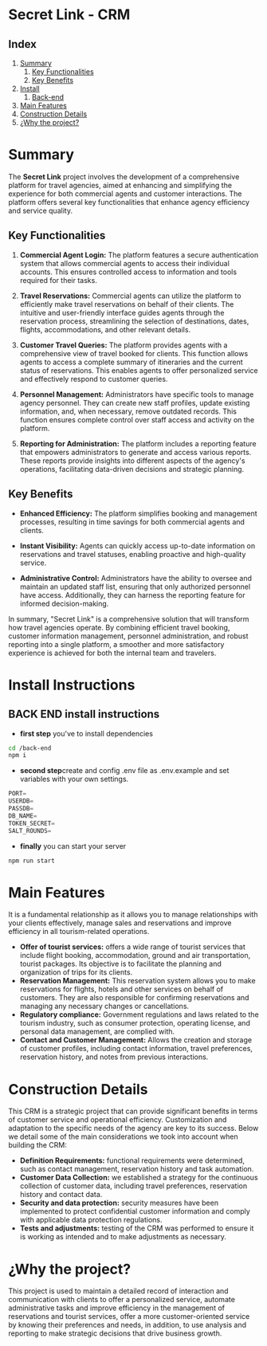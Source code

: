 # Secret Link - CRM

## Index
1. [Summary](#summary)
    1. [Key Functionalities](#key-functionalities)
    2. [Key Benefits](#key-benefits)
2. [Install](#install-instructions)
    1. [Back-end](#back-end-install-instructions)
3. [Main Features](#main-features)
4. [Construction Details](#construction-details)
5. [¿Why the project?](#why-the-project)

# Summary

The **Secret Link** project involves the development of a comprehensive platform for travel agencies, aimed at enhancing and simplifying the experience for both commercial agents and customer interactions. The platform offers several key functionalities that enhance agency efficiency and service quality.

## Key Functionalities

1. **Commercial Agent Login:** The platform features a secure authentication system that allows commercial agents to access their individual accounts. This ensures controlled access to information and tools required for their tasks.

2. **Travel Reservations:** Commercial agents can utilize the platform to efficiently make travel reservations on behalf of their clients. The intuitive and user-friendly interface guides agents through the reservation process, streamlining the selection of destinations, dates, flights, accommodations, and other relevant details.

3. **Customer Travel Queries:** The platform provides agents with a comprehensive view of travel booked for clients. This function allows agents to access a complete summary of itineraries and the current status of reservations. This enables agents to offer personalized service and effectively respond to customer queries.

4. **Personnel Management:** Administrators have specific tools to manage agency personnel. They can create new staff profiles, update existing information, and, when necessary, remove outdated records. This function ensures complete control over staff access and activity on the platform.

5. **Reporting for Administration:** The platform includes a reporting feature that empowers administrators to generate and access various reports. These reports provide insights into different aspects of the agency's operations, facilitating data-driven decisions and strategic planning.

## Key Benefits

- **Enhanced Efficiency:** The platform simplifies booking and management processes, resulting in time savings for both commercial agents and clients.

- **Instant Visibility:** Agents can quickly access up-to-date information on reservations and travel statuses, enabling proactive and high-quality service.

- **Administrative Control:** Administrators have the ability to oversee and maintain an updated staff list, ensuring that only authorized personnel have access. Additionally, they can harness the reporting feature for informed decision-making.

In summary, "Secret Link" is a comprehensive solution that will transform how travel agencies operate. By combining efficient travel booking, customer information management, personnel administration, and robust reporting into a single platform, a smoother and more satisfactory experience is achieved for both the internal team and travelers.

# Install Instructions
## BACK END install instructions
- **first step** you've to install dependencies
```bash
cd /back-end
npm i
```
- **second step**create and config .env file as .env.example and set variables with your own settings.
```js
PORT=
USERDB=
PASSDB=
DB_NAME=
TOKEN_SECRET=
SALT_ROUNDS=
```
- **finally** you can start your server
```bash
npm run start 
```
# Main Features
It is a fundamental relationship as it allows you to manage relationships with your clients effectively, manage sales and reservations and improve efficiency in all tourism-related operations.
- **Offer of tourist services:** offers a wide range of tourist services that include flight booking, accommodation, ground and air transportation, tourist packages. Its objective is to facilitate the planning and organization of trips for its clients.
- **Reservation Management:** This reservation system allows you to make reservations for flights, hotels and other services on behalf of customers. They are also responsible for confirming reservations and managing any necessary changes or cancellations.
- **Regulatory compliance:** Government regulations and laws related to the tourism industry, such as consumer protection, operating license, and personal data management, are complied with.
- **Contact and Customer Management:** Allows the creation and storage of customer profiles, including contact information, travel preferences, reservation history, and notes from previous interactions.

# Construction Details
This CRM is a strategic project that can provide significant benefits in terms of customer service and operational efficiency. Customization and adaptation to the specific needs of the agency are key to its success. Below we detail some of the main considerations we took into account when building the CRM:
- **Definition Requirements:** functional requirements were determined, such as contact management, reservation history and task automation.
- **Customer Data Collection:** we established a strategy for the continuous collection of customer data, including travel preferences, reservation history and contact data.
- **Security and data protection:** security measures have been implemented to protect confidential customer information and comply with applicable data protection regulations.
- **Tests and adjustments:** testing of the CRM was performed to ensure it is working as intended and to make adjustments as necessary.

# ¿Why the project?
This project is used to maintain a detailed record of interaction and communication with clients to offer a personalized service, automate administrative tasks and improve efficiency in the management of reservations and tourist services, offer a more customer-oriented service by knowing their preferences and needs, in addition, to use analysis and reporting to make strategic decisions that drive business growth.
